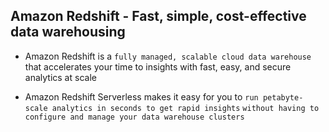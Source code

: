 ## Amazon Redshift - Fast, simple, cost-effective data warehousing

- Amazon Redshift is a `fully managed, scalable cloud data warehouse` that accelerates your time to insights with fast, easy, and secure analytics at scale

- Amazon Redshift Serverless makes it easy for you to `run petabyte-scale analytics in seconds to get rapid insights` `without having to configure and manage your data warehouse clusters`
